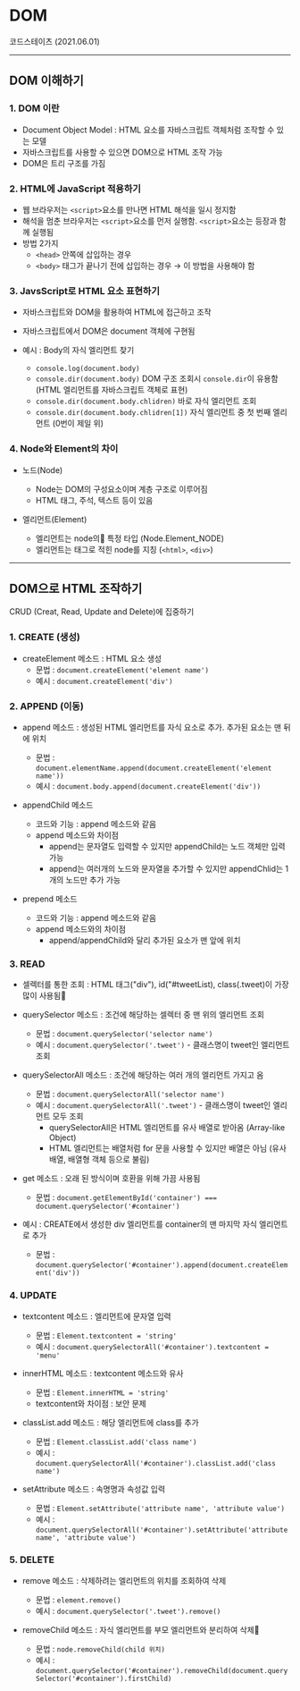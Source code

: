 # DOM
코드스테이츠 (2021.06.01)

***

## DOM 이해하기

### 1. DOM 이란
- Document Object Model : HTML 요소를 자바스크립트 객체처럼 조작할 수 있는 모델
- 자바스크립트를 사용할 수 있으면 DOM으로 HTML 조작 가능
- DOM은 트리 구조를 가짐

### 2. HTML에 JavaScript 적용하기
- 웹 브라우저는 ```<script>```요소를 만나면 HTML 해석을 일시 정지함
- 해석을 멈춘 브라우저는 ```<script>```요소를 먼저 실행함. ```<script>```요소는 등장과 함께 실행됨
- 방법 2가지
  - ```<head>``` 안쪽에 삽입하는 경우
  - ```<body>``` 태그가 끝나기 전에 삽입하는 경우 → 이 방법을 사용해야 함

### 3. JavsScript로 HTML 요소 표현하기
- 자바스크립트와 DOM을 활용하여 HTML에 접근하고 조작
- 자바스크립트에서 DOM은 document 객체에 구현됨

- 예시 : Body의 자식 엘리먼트 찾기
  - ```console.log(document.body)```
  - ```console.dir(document.body)``` DOM 구조 조회시 ```console.dir```이 유용함 (HTML 엘리먼트를 자바스크립트 객체로 표현)
  - ```console.dir(document.body.chlidren)``` 바로 자식 엘리먼트 조회
  - ```console.dir(document.body.chlidren[1])``` 자식 엘리먼트 중 첫 번째 엘리먼트 (0번이 제일 위)

### 4. Node와 Element의 차이
- 노드(Node)
  - Node는 DOM의 구성요소이며 계층 구조로 이루어짐
  - HTML 태그, 주석, 텍스트 등이 있음

- 엘리먼트(Element)
  - 엘리먼트는 node의 특정 타입 (Node.Element_NODE)
  - 엘리먼트는 태그로 적힌 node를 지칭 (```<html>```, ```<div>```)



***

## DOM으로 HTML 조작하기
CRUD (Creat, Read, Update and Delete)에 집중하기

### 1. CREATE (생성)
- createElement 메소드 : HTML 요소 생성
  - 문법 : ```document.createElement('element name')```
  - 예시 : ```document.createElement('div')```

### 2. APPEND (이동)
- append 메소드 : 생성된 HTML 엘리먼트를 자식 요소로 추가. 추가된 요소는 맨 뒤에 위치
  - 문법 : ```document.elementName.append(document.createElement('element name'))```
  - 예시 : ```document.body.append(document.createElement('div'))```

- appendChild 메소드
  - 코드와 기능 : append 메소드와 같음
  - append 메소드와 차이점
    - append는 문자열도 입력할 수 있지만 appendChild는 노드 객체만 입력 가능
    - append는 여러개의 노드와 문자열을 추가할 수 있지만 appendChlid는 1개의 노드만 추가 가능

- prepend 메소드
  - 코드와 기능 : append 메소드와 같음
  - append 메소드와의 차이점
    - append/appendChild와 달리 추가된 요소가 맨 앞에 위치


### 3. READ
- 셀렉터를 통한 조회 : HTML 태그("div"), id("#tweetList), class(.tweet)이 가장 많이 사용됨

- querySelector 메소드 : 조건에 해당하는 셀렉터 중 맨 위의 엘리먼트 조회
  - 문법 : ```document.querySelector('selector name')```
  - 예시 : ```document.querySelector('.tweet')``` - 클래스명이 tweet인 엘리먼트 조회

- querySelectorAll 메소드 : 조건에 해당하는 여러 개의 엘리먼트 가지고 옴
  - 문법 : ```document.querySelectorAll('selector name')```
  - 예시 : ```document.querySelectorAll('.tweet')``` - 클래스명이 tweet인 엘리먼트 모두 조회
    - querySelectorAll은 HTML 엘리먼트를 유사 배열로 받아옴 (Array-like Object)
    - HTML 엘리먼트는 배열처럼 for 문을 사용할 수 있지만 배열은 아님 (유사배열, 배열형 객체 등으로 불림)

- get 메소드 : 오래 된 방식이며 호환을 위해 가끔 사용됨
  - 문법 : ```document.getElementById('container') === document.querySelector('#container')```

- 예시 : CREATE에서 생성한 div 엘리먼트를 container의 맨 마지막 자식 엘리먼트로 추가
  - 문법 : ```document.querySelector('#container').append(document.createElement('div'))```

### 4. UPDATE
- textcontent 메소드 : 엘리먼트에 문자열 입력
  - 문법 : ```Element.textcontent = 'string'```
  - 예시 : ```document.querySelectorAll('#container').textcontent = 'menu'```

- innerHTML 메소드 : textcontent 메소드와 유사
  - 문법 : ```Element.innerHTML = 'string'```
  - textcontent와 차이점 : 보안 문제

- classList.add 메소드 : 해당 엘리먼트에 class를 추가
  - 문법 : ```Element.classList.add('class name')```
  - 예시 : ```document.querySelectorAll('#container').classList.add('class name')```

- setAttribute 메소드 : 속명명과 속성값 입력
  - 문법 : ```Element.setAttribute('attribute name', 'attribute value')```
  - 예시 : ```document.querySelectorAll('#container').setAttribute('attribute name', 'attribute value')```

### 5. DELETE
- remove 메소드 : 삭제하려는 엘리먼트의 위치를 조회하여 삭제
  - 문법 : ```element.remove()```
  - 예시 : ```document.querySelector('.tweet').remove()```

- removeChild 메소드 : 자식 엘리먼트를 부모 엘리먼트와 분리하여 삭제
  - 문법 : ```node.removeChild(child 위치)```
  - 예시 : ```document.querySelector('#container').removeChild(document.querySelector('#container').firstChild)```  

